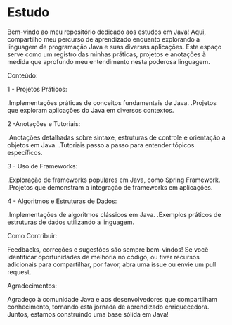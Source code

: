 # Estudo
Bem-vindo ao meu repositório dedicado aos estudos em Java! Aqui, compartilho meu percurso de aprendizado enquanto explorando a linguagem de programação Java e suas diversas aplicações. Este espaço serve como um registro das minhas práticas, projetos e anotações à medida que aprofundo meu entendimento nesta poderosa linguagem.

Conteúdo:

1 - Projetos Práticos:

.Implementações práticas de conceitos fundamentais de Java.
.Projetos que exploram aplicações do Java em diversos contextos.

2 -Anotações e Tutoriais:

.Anotações detalhadas sobre sintaxe, estruturas de controle e orientação a objetos em Java.
.Tutoriais passo a passo para entender tópicos específicos.

3 - Uso de Frameworks:

.Exploração de frameworks populares em Java, como Spring Framework.
.Projetos que demonstram a integração de frameworks em aplicações.

4 - Algoritmos e Estruturas de Dados:

.Implementações de algoritmos clássicos em Java.
.Exemplos práticos de estruturas de dados utilizando a linguagem.

Como Contribuir:

Feedbacks, correções e sugestões são sempre bem-vindos! Se você identificar oportunidades de melhoria no código, ou tiver recursos adicionais para compartilhar, por favor, abra uma issue ou envie um pull request.

Agradecimentos:

Agradeço à comunidade Java e aos desenvolvedores que compartilham conhecimento, tornando esta jornada de aprendizado enriquecedora. Juntos, estamos construindo uma base sólida em Java!
